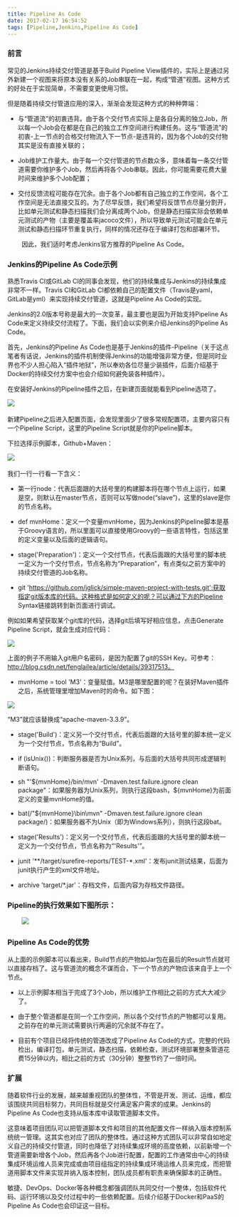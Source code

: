 ```yaml
---
title: Pipeline As Code
date: 2017-02-17 16:54:52
tags: [Pipeline,Jenkins,Pipeline As Code]
---
```


### 前言

常见的Jenkins持续交付管道是基于Build Pipeline View插件的，实际上是通过另外新建一个视图来将原本没有关系的Job串联在一起，构成“管道”视图。这种方式的好处在于实现简单，不需要变更使用习惯。
　　

但是随着持续交付管道应用的深入，渐渐会发现这种方式的种种弊端：

- 与“管道流”的初衷违背。由于各个交付节点实际上是各自分离的独立Job，所以每一个Job会在都是在自己的独立工作空间进行构建任务。这与“管道流”的初衷-上一节点的合格交付物流入下一节点-是违背的，因为各个Job的交付物其实是没有直接关联的；

- Job维护工作量大。由于每一个交付管道的节点数众多，意味着每一条交付管道需要你维护多个Job，然后再将各个Job串联。因此，你可能需要花费大量时间来维护多个Job配置；

- 交付反馈流程可能存在冗余。由于各个Job都有自己独立的工作空间，各个工作空间是无法直接交互的。为了尽早反馈，我们希望将反馈节点尽量分割开，比如单元测试和静态扫描我们会分离成两个Job，但是静态扫描实际会依赖单元测试的产物（主要是覆盖率jacoco文件），所以导致单元测试可能会在单元测试和静态扫描环节重复执行，同样的情况还存在于编译打包和部署环节。

　　
因此，我们适时考虑Jenkins官方推荐的Pipeline As Code。
　　

### Jenkins的Pipeline As Code示例

熟悉Travis CI或GitLab CI的同事会发现，他们的持续集成与Jenkins的持续集成非常不一样。Travis CI和GitLab CI都依赖自己的配置文件（Travis是yaml，GitLab是yml）来实现持续交付管道，这就是Pipeline As Code的实现。


Jenkins的2.0版本号称是最大的一次变革，最主要也是因为开始支持Pipeline As Code来定义持续交付流程了。下面，我们会以实例来介绍Jenkins的Pipeline As Code。

首先，Jenkins的Pipeline As Code也是基于Jenkins的插件-Pipeline（关于这点笔者有话说，Jenkins的插件机制使得Jenkins的功能增强非常方便，但是同时业界也不少人担心陷入“插件地狱”，所以奉劝各位尽量少装插件，后面介绍基于Docker的持续交付方案中也会介绍如何避免装各种插件）。

在安装好Jenkins的Pipeline插件之后，在新建页面就能看到Pipeline选项了。

![](https://raw.githubusercontent.com/AngryTester/blog/master/newpipeline.jpg)
　　


新建Pipeline之后进入配置页面，会发现里面少了很多常规配置项，主要内容只有一个Pipeline Script，这里的Pipeline Script就是你的Pipeline脚本。

下拉选择示例脚本，Github+Maven：

![](https://raw.githubusercontent.com/AngryTester/blog/master/pipelinescript.jpg)
　　

我们一行一行看一下含义：

- 第一行node：代表后面跟的大括号里的构建脚本将在哪个节点上运行，如果是空，则默认在master节点，否则可以写做node(“slave”)，这里的slave是你的节点名称。

- def  mvnHome：定义一个变量mvnHome，因为Jenkins的Pipeline脚本是基于Groovy语言的，所以里面可以直接使用Groovy的一些语言特性，包括这里的定义变量以及后面的逻辑语句。

- stage('Preparation')：定义一个交付节点，代表后面跟的大括号里的脚本统一定义为一个交付节点，节点名称为“Preparation”，有点类似之前方案中的持续交付管道的Job名称。

- git 'https://github.com/jglick/simple-maven-project-with-tests.git':获取指定git版本库的代码。这种格式是如何定义的呢？可以通过下方的Pipeline Syntax链接跳转到新页面进行调试。

例如如果希望获取某个git库的代码，选择git后填写好相应信息，点击Generate Pipeline Script，就会生成对应代码：

![](https://raw.githubusercontent.com/AngryTester/blog/master/git.jpg)


上面的例子不用输入git用户名密码，是因为配置了git的SSH Key。可参考：http://blog.csdn.net/fenglailea/article/details/39317513。


- mvnHome = tool 'M3'：变量赋值。M3是哪里配置的呢？在装好Maven插件之后，系统管理里增加Maven时的命令。如下图：

![](https://raw.githubusercontent.com/AngryTester/blog/master/maven.jpg) 

“M3”就应该替换成“apache-maven-3.3.9”。

- stage('Build')：定义另一个交付节点，代表后面跟的大括号里的脚本统一定义为一个交付节点，节点名称为“Build”。

- if (isUnix())：判断服务器是否为Unix系列，与后面的大括号共同形成逻辑判断语句。

- sh "'${mvnHome}/bin/mvn' -Dmaven.test.failure.ignore clean package"：如果服务器为Unix系列，则执行这段bash，${mvnHome}为前面定义的变量mvnHome的值。

- bat(/"${mvnHome}\bin\mvn" -Dmaven.test.failure.ignore clean package/)：如果服务器不为Unix（即为Windows系列），则执行这段bat。

- stage('Results')：定义另一个交付节点，代表后面跟的大括号里的脚本统一定义为一个交付节点，节点名称为“'Results'”。

- junit '**/target/surefire-reports/TEST-*.xml'：发布junit测试结果，后面为junit执行产生的xml文件地址。

- archive 'target/*.jar'：存档文件，后面内容为存档文件路径。
　　
　　

### Pipeline的执行效果如下图所示：
　　
![](https://raw.githubusercontent.com/AngryTester/blog/master/pipeline.jpg)

### Pipeline As Code的优势

从上面的示例脚本可以看出来，Build节点的产物如Jar包在最后的Result节点就可以直接存档了。这与管道流的概念不谋而合，下一个节点的产物应该来自于上一个节点。

- 以上示例脚本相当于完成了3个Job，所以维护工作相比之前的方式大大减少了。

- 由于整个管道都是在同一个工作空间，所以各个交付节点的产物都可以复用。之前存在的单元测试需要执行两遍的冗余就不存在了。

- 目前有个项目已经将传统的管道改成了Pipeline As Code的方式，完整的代码检出，编译打包，单元测试，静态扫描，依赖检查，测试环境部署整条管道花费15分钟以内，相比之前的方式（30分钟）整整节约了一倍时间。
　　
### 扩展

随着软件行业的发展，越来越重视团队的整体性，不管是开发、测试、运维，都应该围绕共同目标努力，共同目标就是交付满足客户需求的成果。Jenkins的Pipeline As Code也支持从版本库中读取管道脚本文件。

这意味着项目团队可以把管道脚本文件和项目的其他配置文件一样纳入版本控制系统统一管理。这其实也对应了团队的整体性。通过这种方式团队可以非常自如地定义自己的持续交付管道，同时也降低了对持续集成环境的高度依赖，以前新增一个管道需要新增各个Job，然后再各个Job进行配置，配置的工作通常由中心的持续集成环境运维人员来完成或由项目组指定的持续集成环境运维人员来完成，而把管道用脚本文件来实现并纳入版本控制，团队成员都有职责来确保脚本的正确性。

敏捷、DevOps、Docker等各种概念都强调团队共同交付一个整体，包括软件代码、运行环境以及交付过程中的一些依赖配置。后续介绍基于Docker和PaaS的Pipeline As Code也会印证这一目标。